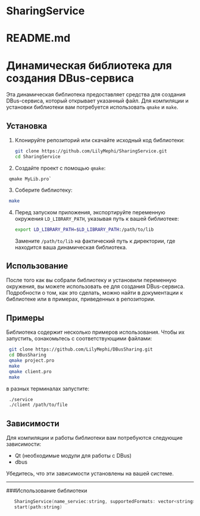 # SharingService

# README.md

# Динамическая библиотека для создания DBus-сервиса

Эта динамическая библиотека предоставляет средства для создания DBus-сервиса, который открывает указанный файл. Для компиляции и установки библиотеки вам потребуется использовать `qmake` и `make`. 

## Установка

1. Клонируйте репозиторий или скачайте исходный код библиотеки:

   ```bash
   git clone https://github.com/LilyMephi/SharingService.git
   cd SharingService
   ```
   

2. Создайте проект с помощью `qmake`:

  ```bush
   qmake MyLib.pro`
   ```

3. Соберите библиотеку:

  ```bash
   make
   ```
   

4. Перед запуском приложения, экспортируйте переменную окружения `LD_LIBRARY_PATH`, указывая путь к вашей библиотеке:

   ```bash
   export LD_LIBRARY_PATH=$LD_LIBRARY_PATH:/path/to/lib
   ```
   

   Замените `/path/to/lib` на фактический путь к директории, где находится ваша динамическая библиотека.

## Использование

После того как вы собрали библиотеку и установили переменную окружения, вы можете использовать ее для создания DBus-сервиса. Подробности о том, как это сделать, можно найти в документации к библиотеке или в примерах, приведенных в репозитории.

## Примеры

Библиотека содержит несколько примеров использования. Чтобы их запустить, ознакомьтесь с соответствующими файлами:
   ```bash
    git clone https://github.com/LilyMephi/DBusSharing.git
    cd DBusSharing
    qmake project.pro
    make
    qmake client.pro
    make
   ```
в разных терминалах запустите:
   ```bash
    ./service
    ./client /path/to/file
   ```

## Зависимости

Для компиляции и работы библиотеки вам потребуются следующие зависимости:

- Qt (необходимые модули для работы с DBus)
- dbus

Убедитесь, что эти зависимости установлены на вашей системе.

---
###Использование библиотеки 
```c++
   SharingService(name_serviec:string, supportedFormats: vector<string>,openFunction:function<void(const string path)>)`
   start(path:string)
```

